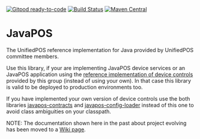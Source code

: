 [![Gitpod ready-to-code](https://img.shields.io/badge/Gitpod-ready--to--code-blue?logo=gitpod)](https://gitpod.io/#https://github.com/JavaPOSWorkingGroup/javapos) [![Build Status](https://github.com/JavaPOSWorkingGroup/javapos/workflows/Build/badge.svg)](https://github.com/JavaPOSWorkingGroup/javapos/actions) [![Maven Central](https://maven-badges.herokuapp.com/maven-central/org.javapos/javapos/badge.svg)](https://maven-badges.herokuapp.com/maven-central/org.javapos/javapos/)

# JavaPOS 

The UnifiedPOS reference implementation for Java provided by UnifiedPOS committee members.

Use this library, if your are implementing JavaPOS device services or an JavaPOS application using the [reference implementation of device controls](https://github.com/JavaPOSWorkingGroup/javapos-controls) provided by this group (instead of using your own). In that case this library is valid to be deployed to production environments too.

If you have implemented your own version of device controls use the both libraries [javapos-contracts](https://github.com/JavaPOSWorkingGroup/javapos-contracts) and [javapos-config-loader](https://github.com/JavaPOSWorkingGroup/javapos-config-loader) instead of this one to avoid class ambiguities on your classpath.

NOTE: The documentation shown here in the past about project evolving has been moved to a [Wiki page](https://github.com/JavaPOSWorkingGroup/javapos/wiki/Migrating-to-And-Joining-All-Sources-At-GitHub). 

